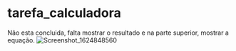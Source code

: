 # tarefa_calculadora


Não esta concluida, falta mostrar o resultado e na parte superior, mostrar a equação.
![Screenshot_1624848560](https://user-images.githubusercontent.com/86212446/123572308-5f641380-d7a2-11eb-9dae-f7494c38c69b.png)
